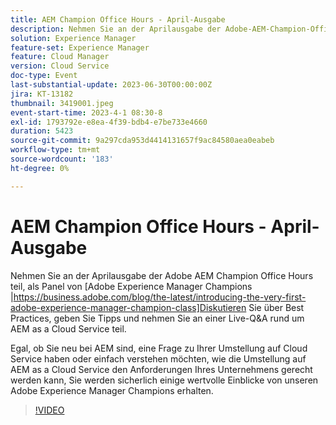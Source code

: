 ```yaml
---
title: AEM Champion Office Hours - April-Ausgabe
description: Nehmen Sie an der Aprilausgabe der Adobe-AEM-Champion-Office-Hours teil, denn ein Panel von Adobe Experience Manager-Champions diskutiert Best Practices, gibt Tipps und beteiligt sich an Live-Fragen und -Antworten rund um AEM as a Cloud Service. Egal, ob Sie neu bei AEM sind, eine Frage zu Ihrer Umstellung auf Cloud Service haben oder einfach verstehen möchten, wie die Umstellung auf AEM as a Cloud Service den Anforderungen Ihres Unternehmens gerecht werden kann, Sie werden sicherlich einige wertvolle Einblicke von unseren Adobe Experience Manager Champions erhalten.
solution: Experience Manager
feature-set: Experience Manager
feature: Cloud Manager
version: Cloud Service
doc-type: Event
last-substantial-update: 2023-06-30T00:00:00Z
jira: KT-13182
thumbnail: 3419001.jpeg
event-start-time: 2023-4-1 08:30-8
exl-id: 1793792e-e8ea-4f39-bdb4-e7be733e4660
duration: 5423
source-git-commit: 9a297cda953d4414131657f9ac84580aea0eabeb
workflow-type: tm+mt
source-wordcount: '183'
ht-degree: 0%

---
```


# AEM Champion Office Hours - April-Ausgabe

Nehmen Sie an der Aprilausgabe der Adobe AEM Champion Office Hours teil, als Panel von [Adobe Experience Manager Champions |https://business.adobe.com/blog/the-latest/introducing-the-very-first-adobe-experience-manager-champion-class]Diskutieren Sie über Best Practices, geben Sie Tipps und nehmen Sie an einer Live-Q&amp;A rund um AEM as a Cloud Service teil.

Egal, ob Sie neu bei AEM sind, eine Frage zu Ihrer Umstellung auf Cloud Service haben oder einfach verstehen möchten, wie die Umstellung auf AEM as a Cloud Service den Anforderungen Ihres Unternehmens gerecht werden kann, Sie werden sicherlich einige wertvolle Einblicke von unseren Adobe Experience Manager Champions erhalten.

>[!VIDEO](https://video.tv.adobe.com/v/3419001/?learn=on)
